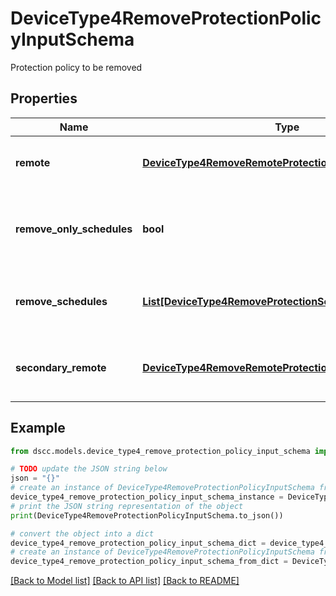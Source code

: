 # DeviceType4RemoveProtectionPolicyInputSchema

Protection policy to be removed

## Properties

Name | Type | Description | Notes
------------ | ------------- | ------------- | -------------
**remote** | [**DeviceType4RemoveRemoteProtectionInputSchema**](DeviceType4RemoveRemoteProtectionInputSchema.md) | Remote protection to be removed | [optional] 
**remove_only_schedules** | **bool** | Remove only schedules and retain remote protection | [optional] 
**remove_schedules** | [**List[DeviceType4RemoveProtectionScheduleInputSchema]**](DeviceType4RemoveProtectionScheduleInputSchema.md) | List of protection schedules to be removed | [optional] 
**secondary_remote** | [**DeviceType4RemoveRemoteProtectionInputSchema**](DeviceType4RemoveRemoteProtectionInputSchema.md) | Secondary remote protection to be removed | [optional] 

## Example

```python
from dscc.models.device_type4_remove_protection_policy_input_schema import DeviceType4RemoveProtectionPolicyInputSchema

# TODO update the JSON string below
json = "{}"
# create an instance of DeviceType4RemoveProtectionPolicyInputSchema from a JSON string
device_type4_remove_protection_policy_input_schema_instance = DeviceType4RemoveProtectionPolicyInputSchema.from_json(json)
# print the JSON string representation of the object
print(DeviceType4RemoveProtectionPolicyInputSchema.to_json())

# convert the object into a dict
device_type4_remove_protection_policy_input_schema_dict = device_type4_remove_protection_policy_input_schema_instance.to_dict()
# create an instance of DeviceType4RemoveProtectionPolicyInputSchema from a dict
device_type4_remove_protection_policy_input_schema_from_dict = DeviceType4RemoveProtectionPolicyInputSchema.from_dict(device_type4_remove_protection_policy_input_schema_dict)
```
[[Back to Model list]](../README.md#documentation-for-models) [[Back to API list]](../README.md#documentation-for-api-endpoints) [[Back to README]](../README.md)


